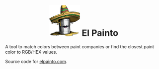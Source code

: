 <h1 align="center">
<img src="https://github.com/etorresh/ElPainto/blob/main/public/logo512.png?raw=true" alt="El Painto Logo" width=100px></img>
El Painto
</h1>
A tool to match colors between paint companies or find the closest paint color to RGB/HEX values.

Source code for [elpainto.com](https://www.elpainto.com/).